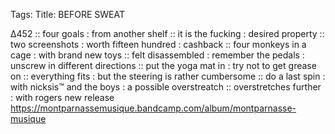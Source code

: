 Tags: 
Title: BEFORE SWEAT
  
∆452 :: four goals : from another shelf :: it is the fucking : desired property :: two screenshots : worth fifteen hundred : cashback :: four monkeys in a cage : with brand new toys :: felt disassembled : remember the pedals : unscrew in different directions :: put the yoga mat in : try not to get grease on :: everything fits : but the steering is rather cumbersome :: do a last spin : with nicksis™ and the boys : a possible overstreatch :: overstretches further : with rogers new release  
<https://montparnassemusique.bandcamp.com/album/montparnasse-musique>  
